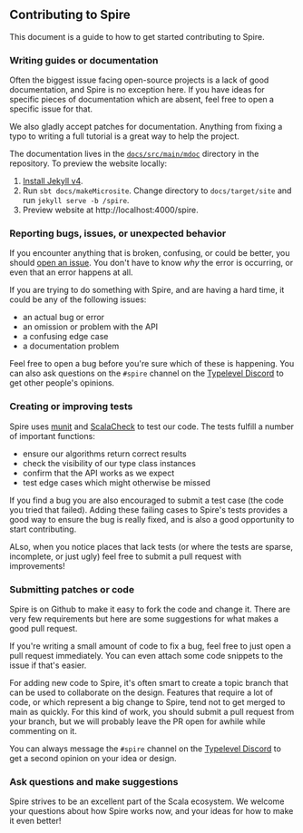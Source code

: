 ## Contributing to Spire

This document is a guide to how to get started contributing to Spire.

### Writing guides or documentation

Often the biggest issue facing open-source projects is a lack of good
documentation, and Spire is no exception here. If you have ideas for
specific pieces of documentation which are absent, feel free to open a
specific issue for that.

We also gladly accept patches for documentation. Anything from fixing
a typo to writing a full tutorial is a great way to help the
project.

The documentation lives in the [`docs/src/main/mdoc`](https://github.com/typelevel/spire/tree/main/docs/src/main/mdoc) directory in the repository. To preview the website locally:

1. [Install Jekyll v4](https://jekyllrb.com/docs/installation/).
2. Run `sbt docs/makeMicrosite`. Change directory to `docs/target/site` and run `jekyll serve -b /spire`.
3. Preview website at http://localhost:4000/spire.

### Reporting bugs, issues, or unexpected behavior

If you encounter anything that is broken, confusing, or could be
better, you should
[open an issue](https://github.com/non/spire/issues). You don't have
to know *why* the error is occurring, or even that an error happens at
all.

If you are trying to do something with Spire, and are having a hard
time, it could be any of the following issues:

 * an actual bug or error
 * an omission or problem with the API
 * a confusing edge case
 * a documentation problem

Feel free to open a bug before you're sure which of these is
happening.  You can also ask questions on the
`#spire` channel on the [Typelevel Discord](https://discord.com/invite/XF3CXcMzqD) to get
other people's opinions.

### Creating or improving tests

Spire uses [munit](https://scalameta.org/munit/) and
[ScalaCheck](https://scalacheck.org/) to test our code. The tests
fulfill a number of important functions:

 * ensure our algorithms return correct results
 * check the visibility of our type class instances
 * confirm that the API works as we expect
 * test edge cases which might otherwise be missed

If you find a bug you are also encouraged to submit a test case (the
code you tried that failed). Adding these failing cases to Spire's
tests provides a good way to ensure the bug is really fixed, and is
also a good opportunity to start contributing.

ALso, when you notice places that lack tests (or where the tests are
sparse, incomplete, or just ugly) feel free to submit a pull request
with improvements!

### Submitting patches or code

Spire is on Github to make it easy to fork the code and change it.
There are very few requirements but here are some suggestions for what
makes a good pull request.

If you're writing a small amount of code to fix a bug, feel free to
just open a pull request immediately. You can even attach some code
snippets to the issue if that's easier.

For adding new code to Spire, it's often smart to create a topic
branch that can be used to collaborate on the design. Features that
require a lot of code, or which represent a big change to Spire, tend
not to get merged to main as quickly. For this kind of work, you
should submit a pull request from your branch, but we will probably
leave the PR open for awhile while commenting on it.

You can always message the `#spire` channel on the [Typelevel Discord](https://discord.com/invite/XF3CXcMzqD)
to get a second opinion on your idea or design.

### Ask questions and make suggestions

Spire strives to be an excellent part of the Scala ecosystem. We
welcome your questions about how Spire works now, and your ideas for
how to make it even better!

